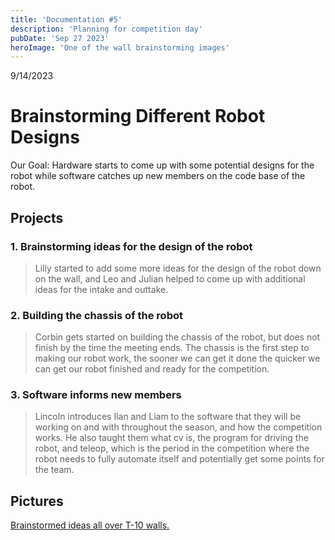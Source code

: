 ```yaml
---
title: 'Documentation #5'
description: 'Planning for competition day'
pubDate: 'Sep 27 2023'
heroImage: 'One of the wall brainstorming images'
---
```

9/14/2023
# Brainstorming Different Robot Designs

Our Goal: Hardware starts to come up with some potential designs for the robot while software catches up new members on the code base of the robot.

## Projects

### 1. Brainstorming ideas for the design of the robot

>Lilly started to add some more ideas for the design of the robot down on the wall, and Leo and Julian helped to come up with additional ideas for the intake and outtake.

###     2. Building the chassis of the robot

>Corbin gets started on building the chassis of the robot, but does not finish by the time the meeting ends. The chassis is the first step to making our robot work, the sooner we can get it done the quicker we can get our robot finished and ready for the competition.

### 3. Software informs new members

>Lincoln introduces Ilan and Liam to the software that they will be working on and with throughout the season, and how the competition works. He also taught them what cv is, the program for driving the robot, and teleop, which is the period in the competition where the robot needs to fully automate itself and potentially get some points for the team.

## Pictures
[Brainstormed ideas all over T-10 walls.]()

